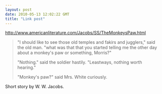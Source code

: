 ```yaml
---
layout: post
date: 2010-05-13 12:02:22 GMT
title: "Link post"
---
```

<http://www.americanliterature.com/Jacobs/SS/TheMonkeysPaw.html>

> "I should like to see those old temples and fakirs and jugglers," said the old man. "what was that that you started telling me the other day about a monkey's paw or something, Morris?"
> 
> "Nothing." said the soldier hastily. "Leastways, nothing worth hearing."
>
> "Monkey's paw?" said Mrs. White curiously.

Short story by W. W. Jacobs.